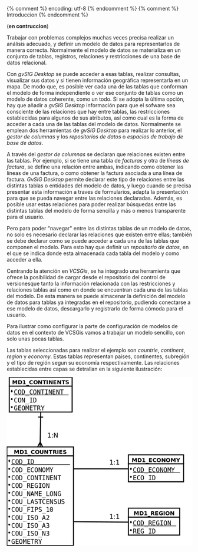 {% comment %} encoding: utf-8 {% endcomment %}
{% comment %} Introduccion {% endcomment %} 

(**en contruccion**)

Trabajar con problemas complejos muchas veces precisa realizar un análisis adecuado, y definir un modelo de
datos para representarlos de manera correcta. Normalmente el modelo de datos se materializa en un conjunto 
de tablas, registros, relaciones y restricciones de una base de datos relacional. 

Con *gvSIG Desktop* se puede acceder a esas tablas, realizar consultas, visualizar sus datos y si tienen información 
geográfica representarla en un mapa. De modo que, es posible ver cada una de las tablas que conforman el modelo 
de forma independiente o ver ese conjunto de tablas como un modelo de datos coherente, como un todo. Si se adopta
la última opción, hay que añadir a *gvSIG Desktop* información para que el sofware sea consciente de las 
relaciones que hay entre tablas, las restricciones establecidas para algunos de sus atributos, así como cual es
la forma de acceder a cada una de las tablas del modelo de datos. Normalmente se emplean dos herramientas de
*gvSIG Desktop* para realizar lo anterior, el *gestor de columnas* y los *repositorios de datos* o *espacios 
de trabajo de base de datos*. 

A través del *gestor de columnas* se declaran que relaciones existen entre las tablas. Por ejemplo, si se tiene 
una tabla de *facturas* y otra de *líneas de factura*, se define una relación entre ambas, indicando como obtener
las líneas de una factura, o como obtener la factura asociada a una línea de factura. *GvSIG Desktop*  permite 
declarar este tipo de relaciones entre las distintas tablas o entidades del modelo de datos, y luego cuando se
precisa presentar esta información a traves de formularios, adapta la presentación para que se pueda navegar 
entre las relaciones declaradas. Además, es posible usar estas relaciones para poder realizar búsquedas entre 
las distintas tablas del modelo de forma sencilla y más o menos transparente para el usuario.

Pero para poder "navegar" entre las distintas tablas de un modelo de datos, no solo es necesario declarar las 
relaciones que existen entre ellas; también se debe declarar como se puede acceder a cada una de las tablas 
que componen el modelo. Para esto hay que definir un *repositorio de datos*, en el que se indica donde esta 
almacenada cada tabla del modelo y como acceder a ella.

Centrando la atención en *VCSGis*, se ha integrado una herramienta que ofrece la posibilidad de cargar desde 
el repositorio del control de versionesque tanto la información relacionada con las restricciones y relaciones
tablas así como en donde se encuentran cada una de las tablas del modelo. De esta manera se puede almacenar 
la definición del modelo de datos para tablas ya integradas en el repositorio, pudiendo conectarse a ese modelo 
de datos, descargarlo y registrarlo de forma cómoda para el usuario.

Para ilustrar como configurar la parte de configuración de modelos de datos en el contexto de VCSGis
vamos a trabajar un modelo sencillo, con solo unas pocas tablas.

Las tablas seleccionadas para realizar el ejemplo son *countrie*, *continent*, *region* y *economy*. Estas tablas
representan paises, continentes, subregión y el tipo de región segun su economía respectivamente. Las relaciones
establecidas entre capas se detrallan en la siguiente ilustración:

![1_grafoModeloDatos_128](introduccion_files/1_grafoModeloDatos_128.png)



